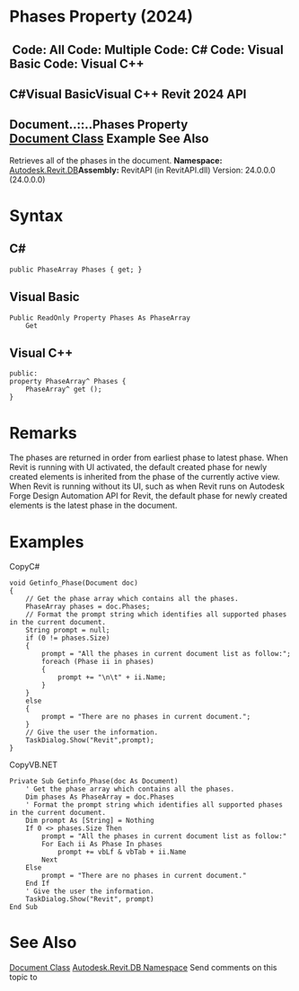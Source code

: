 # Phases Property (2024)

﻿
 Code: All Code: Multiple Code: C# Code: Visual Basic Code: Visual C++   
---  
C#Visual BasicVisual C++
Revit 2024 API  
---  
Document..::..Phases Property   
[Document Class](db03274b-a107-aa32-9034-f3e0df4bb1ec.md "Document Class") Example See Also  
---  
Retrieves all of the phases in the document.
**Namespace:** [Autodesk.Revit.DB](87546ba7-461b-c646-cbb1-2cb8f5bff8b2.md "Autodesk.Revit.DB Namespace")**Assembly:** RevitAPI (in RevitAPI.dll) Version: 24.0.0.0 (24.0.0.0)
# Syntax
C#  
---  
```text
public PhaseArray Phases { get; }
```
  
Visual Basic  
---  
```text
Public ReadOnly Property Phases As PhaseArray
	Get
```
  
Visual C++  
---  
```text
public:
property PhaseArray^ Phases {
	PhaseArray^ get ();
}
```
  
# Remarks
The phases are returned in order from earliest phase to latest phase.
When Revit is running with UI activated, the default created phase for newly created elements is inherited from the phase of the currently active view.
When Revit is running without its UI, such as when Revit runs on Autodesk Forge Design Automation API for Revit, the default phase for newly created elements is the latest phase in the document.
# Examples
CopyC#
```text
void Getinfo_Phase(Document doc)
{
    // Get the phase array which contains all the phases.
    PhaseArray phases = doc.Phases;
    // Format the prompt string which identifies all supported phases in the current document.
    String prompt = null;
    if (0 != phases.Size)
    {
        prompt = "All the phases in current document list as follow:";
        foreach (Phase ii in phases)
        {
            prompt += "\n\t" + ii.Name;
        }
    }
    else
    {
        prompt = "There are no phases in current document.";
    }
    // Give the user the information.
    TaskDialog.Show("Revit",prompt);
}
```

CopyVB.NET
```text
Private Sub Getinfo_Phase(doc As Document)
    ' Get the phase array which contains all the phases.
    Dim phases As PhaseArray = doc.Phases
    ' Format the prompt string which identifies all supported phases in the current document.
    Dim prompt As [String] = Nothing
    If 0 <> phases.Size Then
        prompt = "All the phases in current document list as follow:"
        For Each ii As Phase In phases
            prompt += vbLf & vbTab + ii.Name
        Next
    Else
        prompt = "There are no phases in current document."
    End If
    ' Give the user the information.
    TaskDialog.Show("Revit", prompt)
End Sub
```

# See Also
[Document Class](db03274b-a107-aa32-9034-f3e0df4bb1ec.md "Document Class")
[Autodesk.Revit.DB Namespace](87546ba7-461b-c646-cbb1-2cb8f5bff8b2.md "Autodesk.Revit.DB Namespace")
Send comments on this topic to 